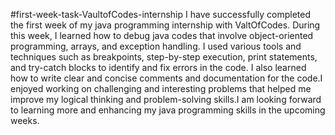 #first-week-task-VaultofCodes-internship
I have successfully completed the first week of my java programming internship with ValtOfCodes.
During this week, I learned how to debug java codes that involve object-oriented programming, arrays, and exception handling. 
I used various tools and techniques such as 
breakpoints, step-by-step execution, print statements, and try-catch blocks to identify and fix errors in the code. 
I also learned how to write clear and concise comments and documentation for the code.I enjoyed working on challenging and interesting problems that helped me improve my logical thinking and problem-solving skills.I am looking forward to learning more and enhancing my java programming skills in the upcoming weeks.
